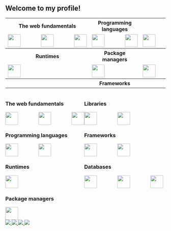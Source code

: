 ## Welcome to my profile!

<table>
  <tr>
    <th>The web fundamentals</th>
    <th>Programming languages</th>
    <th>Databases</th>
  </tr>

  <tr>
    <td>
      <div style="display:flex; gap:4rem">
        <img width="40" src="https://cdn.jsdelivr.net/gh/devicons/devicon/icons/html5/html5-original.svg" />
        <img width="40" src="https://cdn.jsdelivr.net/gh/devicons/devicon/icons/css3/css3-original.svg" />
        <img width="40" src="https://cdn.jsdelivr.net/gh/devicons/devicon/icons/javascript/javascript-original.svg" />
      </div>
    </td>
    <td>
      <div style="display:flex; gap:4rem">
        <img width="40" src="https://cdn.jsdelivr.net/gh/devicons/devicon/icons/typescript/typescript-original.svg" />
        <img width="40" src="https://cdn.jsdelivr.net/gh/devicons/devicon/icons/python/python-original.svg" />
      </div>
    </td>
    <td>
      <div style="display:flex; gap:4rem">
        <img width="40" src="https://cdn.jsdelivr.net/gh/devicons/devicon/icons/mongodb/mongodb-original.svg" />
        <img width="40" src="https://cdn.jsdelivr.net/gh/devicons/devicon/icons/postgresql/postgresql-original.svg" />
        <img width="40" src="https://cdn.jsdelivr.net/gh/devicons/devicon/icons/mysql/mysql-original.svg" />
      </div>
    </td>
  </tr>

  <tr>
    <th>Runtimes</th>
    <th>Package managers</th>
    <th>Libraries</th>
  </tr>

  <tr>
    <td>
      <div style="display:flex; gap:4rem">
        <img width="40" src="https://cdn.jsdelivr.net/gh/devicons/devicon/icons/nodejs/nodejs-original.svg" />
      </div>
    </td>
    <td>
      <div style="display:flex; gap:4rem">
        <img width="40" src="https://cdn.jsdelivr.net/gh/devicons/devicon/icons/npm/npm-original-wordmark.svg" />
      </div>
    </td>
    <td>
      <div style="display:flex; gap:4rem">
        <img width="40" src="https://cdn.jsdelivr.net/gh/devicons/devicon/icons/react/react-original.svg" />
        <img width="40" src="https://cdn.jsdelivr.net/gh/devicons/devicon/icons/tailwindcss/tailwindcss-plain.svg" />
      </div>
    </td>
  </tr>

  <tr>
    <th colspan="3">Frameworks</th>
  </tr>
</table>

<div style="display:flex;">
  <div>
  <h3>The web fundamentals</h3>

  <div style="display:flex; gap:4rem">
    <img width="40" src="https://cdn.jsdelivr.net/gh/devicons/devicon/icons/html5/html5-original.svg" />
    <img width="40" src="https://cdn.jsdelivr.net/gh/devicons/devicon/icons/css3/css3-original.svg" />
    <img width="40" src="https://cdn.jsdelivr.net/gh/devicons/devicon/icons/javascript/javascript-original.svg" />
  </div>

  <h3>Programming languages</h3>

  <div style="display:flex; gap:4rem">
    <img width="40" src="https://cdn.jsdelivr.net/gh/devicons/devicon/icons/typescript/typescript-original.svg" />
    <img width="40" src="https://cdn.jsdelivr.net/gh/devicons/devicon/icons/python/python-original.svg" />
  </div>

  <h3>Runtimes</h3>

  <div style="display:flex; gap:4rem">
    <img width="40" src="https://cdn.jsdelivr.net/gh/devicons/devicon/icons/nodejs/nodejs-original.svg" />
  </div>

  <h3>Package managers</h3>

  <div style="display:flex; gap:4rem">
    <img width="40" src="https://cdn.jsdelivr.net/gh/devicons/devicon/icons/npm/npm-original-wordmark.svg" />
  </div>
</div>

<div>
  <h3>Libraries</h3>

  <div style="display:flex; gap:4rem">
    <img width="40" src="https://cdn.jsdelivr.net/gh/devicons/devicon/icons/react/react-original.svg" />
    <img width="40" src="https://cdn.jsdelivr.net/gh/devicons/devicon/icons/tailwindcss/tailwindcss-plain.svg" />
  </div>

  <h3>Frameworks</h3>

  <div style="display:flex; gap:4rem">
    <img width="40" src="https://cdn.jsdelivr.net/gh/devicons/devicon/icons/nextjs/nextjs-original.svg" />
    <img width="40" src="https://cdn.jsdelivr.net/gh/devicons/devicon/icons/express/express-original.svg" />
  </div>

  <h3>Databases</h3>

  <div style="display:flex; gap:4rem">
    <img width="40" src="https://cdn.jsdelivr.net/gh/devicons/devicon/icons/mongodb/mongodb-original.svg" />
    <img width="40" src="https://cdn.jsdelivr.net/gh/devicons/devicon/icons/postgresql/postgresql-original.svg" />
    <img width="40" src="https://cdn.jsdelivr.net/gh/devicons/devicon/icons/mysql/mysql-original.svg" />
  </div>
  </div>
</div>


<div>
  <a href="https://linkedin.com/in/marcusvbbarbosa/" target="_blank">
    <img src="https://img.shields.io/badge/LinkedIn-0077B5?style=for-the-badge&logo=linkedin&logoColor=white">
  </a>
  <a href="https://www.instagram.com/vinicius.bispoo/" target="_blank">
    <img src="https://img.shields.io/badge/Instagram-E4405F?style=for-the-badge&logo=instagram&logoColor=white">
  </a>
  <a href="mailto:bispodevacct@gmail.com" target="_blank">
    <img src="https://img.shields.io/badge/Gmail-D14836?style=for-the-badge&logo=gmail&logoColor=white">
  </a>
  <a href="https://wa.me/qr/TECQPVOSZVBLG1" target="_blank">
    <img src="https://img.shields.io/badge/WhatsApp-25D366?style=for-the-badge&logo=whatsapp&logoColor=white">
  </a>
</div>
